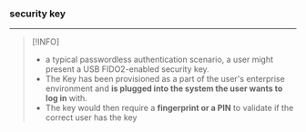 ### security key
---
>[!INFO]
>- a typical passwordless authentication scenario, a user might present a USB FIDO2-enabled security key.
>- The Key has been provisioned as a part of the user's enterprise environment and **is plugged into the system the user wants to log in** with.
>- The key would then require a **fingerprint or a PIN** to validate if the correct user has the key

